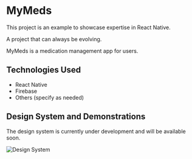 # MyMeds

This project is an example to showcase expertise in React Native.

A project that can always be evolving.

MyMeds is a medication management app for users.

## Technologies Used

- React Native
- Firebase
- Others (specify as needed)

## Design System and Demonstrations

The design system is currently under development and will be available soon.

![Design System](https://drive.google.com/uc?export=view&id=1R_iWQDuxr_Zk7Mg4WXgVhH9yl2w6f9Nj)
